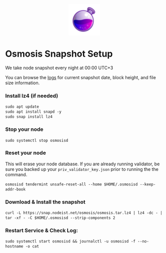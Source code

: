 <p align="center">
  <img height="100" height="auto" src="https://raw.githubusercontent.com/Nodeist/Kurulumlar/main/logos/osmosis.png">
</p>



# Osmosis Snapshot Setup
We take node snapshot every night at 00:00 UTC+3

You can browse the [logs](https://snap.nodeist.net/osmosis/log.txt) for current snapshot date, block height, and file size information.

### Install lz4 (if needed)
```
sudo apt update
sudo apt install snapd -y
sudo snap install lz4
```

### Stop your node
```
sudo systemctl stop osmosisd
```

### Reset your node
This will erase your node database. If you are already running validator, be sure you backed up your `priv_validator_key.json` prior to running the the command.

```
osmosisd tendermint unsafe-reset-all --home $HOME/.osmosisd --keep-addr-book
```

### Download & Install the snapshot
```
curl -L https://snap.nodeist.net/osmosis/osmosis.tar.lz4 | lz4 -dc - | tar -xf - -C $HOME/.osmosisd --strip-components 2
```

### Restart Service & Check Log:
```
sudo systemctl start osmosisd && journalctl -u osmosisd -f --no-hostname -o cat
```
